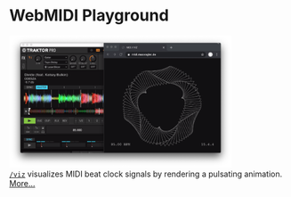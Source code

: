 # WebMIDI Playground

<a href="./viz"><img src="./viz/screenshot.png" width="400"></a><br>
[`/viz`](./viz) visualizes MIDI beat clock signals by rendering a pulsating animation. [More…](./viz)
